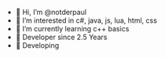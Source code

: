 - 👋 Hi, I’m @notderpaul
- 👀 I’m interested in c#, java, js, lua, html, css
- 🌱 I’m currently learning c++ basics 
- 🤝 Developer since 2.5 Years
- 🥵 Developing
